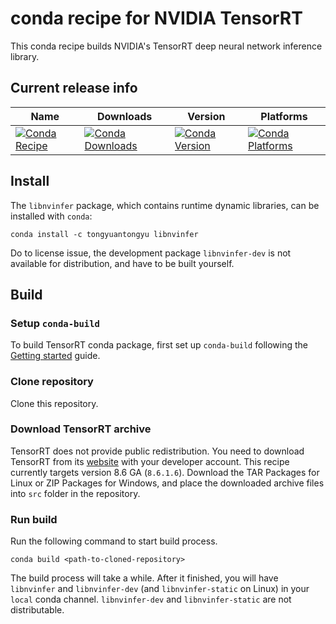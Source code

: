 # conda recipe for NVIDIA TensorRT

This conda recipe builds NVIDIA's TensorRT deep neural network inference library.

## Current release info

| Name | Downloads | Version | Platforms |
| --- | --- | --- | --- |
| [![Conda Recipe](https://img.shields.io/badge/recipe-tensorrt-green.svg)](https://anaconda.org/tongyuantongyu/libnvinfer) | [![Conda Downloads](https://img.shields.io/conda/dn/tongyuantongyu/libnvinfer.svg)](https://anaconda.org/tongyuantongyu/libnvinfer) | [![Conda Version](https://img.shields.io/conda/vn/tongyuantongyu/libnvinfer.svg)](https://anaconda.org/tongyuantongyu/libnvinfer) | [![Conda Platforms](https://img.shields.io/conda/pn/tongyuantongyu/libnvinfer.svg)](https://anaconda.org/tongyuantongyu/libnvinfer) |

## Install

The `libnvinfer` package, which contains runtime dynamic libraries, can be installed with `conda`:

```
conda install -c tongyuantongyu libnvinfer
```

Do to license issue, the development package `libnvinfer-dev` is not available for distribution, and have to be built yourself.

## Build

### Setup `conda-build`

To build TensorRT conda package, first set up `conda-build` following the [Getting started](https://docs.conda.io/projects/conda-build/en/stable/user-guide/getting-started.html) guide.

### Clone repository

Clone this repository.

### Download TensorRT archive

TensorRT does not provide public redistribution. You need to download TensorRT from its [website](https://developer.nvidia.com/nvidia-tensorrt-8x-download)
with your developer account. This recipe currently targets version 8.6 GA (`8.6.1.6`). Download the TAR Packages for Linux or ZIP Packages for Windows, and place the downloaded archive files into `src` folder in the repository.

### Run build

Run the following command to start build process.

```
conda build <path-to-cloned-repository>
```

The build process will take a while. After it finished, you will have `libnvinfer` and `libnvinfer-dev` (and `libnvinfer-static` on Linux) in your `local` conda channel. `libnvinfer-dev` and `libnvinfer-static` are not distributable.
